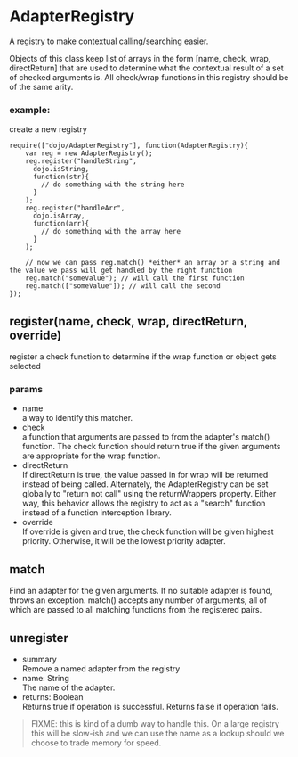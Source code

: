# AdapterRegistry
A registry to make contextual calling/searching easier. 

Objects of this class keep list of arrays in the form [name, check, wrap, directReturn] that are used to determine what the contextual result of a set of checked arguments is. All check/wrap functions in this registry should be of the same arity.

### example:
create a new registry
```
require(["dojo/AdapterRegistry"], function(AdapterRegistry){
    var reg = new AdapterRegistry();
    reg.register("handleString",
      dojo.isString,
      function(str){
        // do something with the string here
      }
    );
    reg.register("handleArr",
      dojo.isArray,
      function(arr){
        // do something with the array here
      }
    );

    // now we can pass reg.match() *either* an array or a string and the value we pass will get handled by the right function
    reg.match("someValue"); // will call the first function
    reg.match(["someValue"]); // will call the second
});
```

## register(name, check,  wrap,  directReturn, override)
register a check function to determine if the wrap function or object gets selected

### params
* name  
a way to identify this matcher.
* check  
a function that arguments are passed to from the adapter's match() function.  The check function should return true if the given arguments are appropriate for the wrap function.
* directReturn  
If directReturn is true, the value passed in for wrap will be returned instead of being called. Alternately, the AdapterRegistry can be set globally to "return not call" using the returnWrappers property. Either way, this behavior allows the registry to act as a "search" function instead of a function interception library.
* override  
If override is given and true, the check function will be given highest priority. Otherwise, it will be the lowest priority adapter.

## match
Find an adapter for the given arguments. If no suitable adapter is found, throws an exception. match() accepts any number of arguments, all of which are passed to all matching functions from the registered pairs.

## unregister
* summary  
Remove a named adapter from the registry
* name: String  
The name of the adapter.
* returns: Boolean  
Returns true if operation is successful. 
Returns false if operation fails. 
  
> FIXME: this is kind of a dumb way to handle this. On a large registry this will be slow-ish and we can use the name as a lookup should we choose to trade memory for speed.